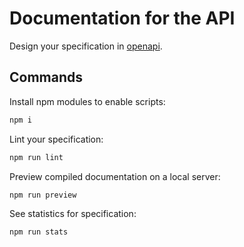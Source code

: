 # Documentation for the API

Design your specification in [openapi](./openapi).

## Commands

Install npm modules to enable scripts:

```bash
npm i
```

Lint your specification:

```bash
npm run lint
```

Preview compiled documentation on a local server:

```bash
npm run preview
```

See statistics for specification:

```bash
npm run stats
```
